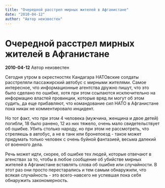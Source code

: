 ```yaml
---
title: "Очередной расстрел мирных жителей в Афганистане"
date: "2010-04-12"
author: "Автор неизвестен"
---
```


# Очередной расстрел мирных жителей в Афганистане

**2010-04-12** Автор неизвестен

Сегодня утром в окрестностях Кандагара НАТОвские солдаты расстреляли пассажирский автобус с мирными жителями. Самое интересное, что информационные агентства дружно пишут, что это было сделано по ошибке, хотя при этом ссылаются исключительно на информацию властей провинции, которые вряд ли могут об этом судить, да еще прибавляют, что командование сил НАТО в Афганистане пока никак не комментировало инцидент.

Но тот факт, что при этом 4 человека (мужчина, женщина и двое детей) погибли, 18 было ранено, 12 из них тяжело, очень мало свидетельствует об ошибке. Убить столько народу, но при этом не рассмотреть, что стреляешь в автобус, а не в танк или бронепоезд - такое может придумать только человек с очень буйной фантазией, весьма далекий от военного дела.

Речь может идти, скорее, об ошибке тех людей, которые отвечают в агенствах за то, чтобы в любое сообщение об убийстве мирных жителей в Афганистане вставлять слова об ошибке или случайности. В этот раз они просто перестарались и тем самым обнаружили, что всякая случайность - это всего-навсего не успевшая пока себя обнаружить закономерность.